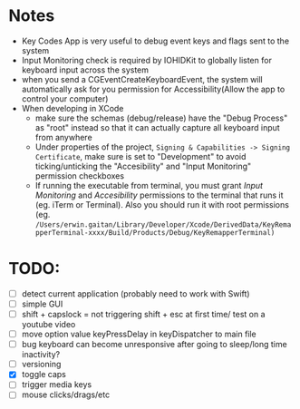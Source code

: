 # Notes
- Key Codes App is very useful to debug event keys and flags sent to the system
- Input Monitoring check is required by IOHIDKit to globally listen for keyboard input across the system
- when you send a CGEventCreateKeyboardEvent, the system will automatically ask for you permission for Accessibility(Allow the app to control your computer)
- When developing in XCode
  - make sure the schemas (debug/release) have the "Debug Process" as "root" instead so that it can actually capture all keyboard input from anywhere
  - Under properties of the project, `Signing & Capabilities -> Signing Certificate`, make sure is set to "Development" to avoid ticking/unticking the "Accesibility" and "Input Monitoring" permission checkboxes
  - If running the executable from terminal, you must grant *Input Monitoring* and *Accesibility* permissions to the terminal that runs it (eg. iTerm or Terminal). Also you should run it with root permissions (eg. `/Users/erwin.gaitan/Library/Developer/Xcode/DerivedData/KeyRemapperTerminal-xxxx/Build/Products/Debug/KeyRemapperTerminal)`

# TODO:
- [ ] detect current application (probably need to work with Swift)
- [ ] simple GUI
- [ ] shift + capslock = not triggering shift + esc at first time/ test on a youtube video
- [ ] move option value keyPressDelay in keyDispatcher to main file
- [ ] bug keyboard can become unresponsive after going to sleep/long time inactivity?
- [ ] versioning
- [x] toggle caps
- [ ] trigger media keys
- [ ] mouse clicks/drags/etc
